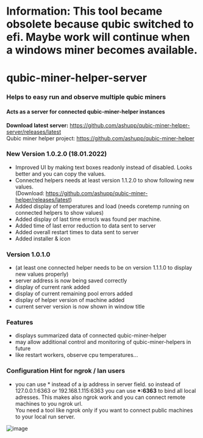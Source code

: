 # Information: This tool became obsolete because qubic switched to efi. Maybe work will continue when a windows miner becomes available.

# qubic-miner-helper-server

### Helps to easy run and observe multiple qubic miners
#### Acts as a server for connected qubic-miner-helper instances

**Download latest server:** https://github.com/ashupp/qubic-miner-helper-server/releases/latest  
Qubic miner helper project: https://github.com/ashupp/qubic-miner-helper  

### New Version 1.0.2.0 (18.01.2022)
- Improved UI by making text boxes readonly instead of disabled. Looks better and you can copy the values.
- Connected helpers needs at least version 1.1.2.0 to show following new values.  
(Download: https://github.com/ashupp/qubic-miner-helper/releases/latest)
- Added display of temperatures and load (needs coretemp running on connected helpers to show values)
- Added display of last time error/s was found per machine.
- Added time of last error reduction to data sent to server
- Added overall restart times to data sent to server
- Added installer & icon

### Version 1.0.1.0
- (at least one connected helper needs to be on version 1.1.1.0 to display new values properly)
- server address is now being saved correctly
- display of current rank added
- display of current remaining pool errors added
- display of helper version of machine added
- current server version is now shown in window title

### Features
- displays summarized data of connected qubic-miner-helper  
- may allow additional control and monitoring of qubic-miner-helpers in future
- like restart workers, observe cpu temperatures...

### Configuration Hint for ngrok / lan users
- you can use * instead of a ip address in server field. 
so instead of 127.0.0.1:6363 or 192.168.1.115:6363 you can use **\*:6363** to bind all local adresses.
This makes also ngrok work and you can connect remote machines to you ngrok url.  
You need a tool like ngrok only if you want to connect public machines to your local run server.


![image](https://user-images.githubusercontent.com/1867828/149851220-eed9be9d-9d71-48ef-80c8-0ca51380af40.png)
